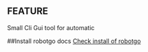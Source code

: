 ## FEATURE
Small Cli Gui tool for automatic

##Install
robotgo docs 
[Check install of robotgo](https://github.com/go-vgo/robotgo#docs)
